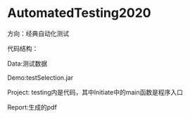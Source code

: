 # AutomatedTesting2020

方向：经典自动化测试

代码结构：

Data:测试数据

Demo:testSelection.jar

Project: testing内是代码，其中Initiate中的main函数是程序入口

Report:生成的pdf